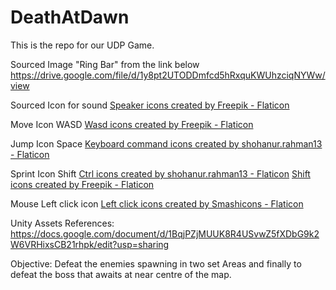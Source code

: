 # DeathAtDawn
This is the repo for our UDP Game.

Sourced Image "Ring Bar" from the link below
https://drive.google.com/file/d/1y8pt2UTODDmfcd5hRxquKWUhzciqNYWw/view

Sourced Icon for sound <a href="https://www.flaticon.com/free-icons/speaker" title="speaker icons">Speaker icons created by Freepik - Flaticon</a> 

Move Icon WASD <a href="https://www.flaticon.com/free-icons/wasd" title="wasd icons">Wasd icons created by Freepik - Flaticon</a>

Jump Icon Space <a href="https://www.flaticon.com/free-icons/keyboard-command" title="keyboard command icons">Keyboard command icons created by shohanur.rahman13 - Flaticon</a>

Sprint Icon Shift <a href="https://www.flaticon.com/free-icons/ctrl" title="ctrl icons">Ctrl icons created by shohanur.rahman13 - Flaticon</a> <a href="https://www.flaticon.com/free-icons/shift" title="shift icons">Shift icons created by Freepik - Flaticon</a>

Mouse Left click icon <a href="https://www.flaticon.com/free-icons/left-click" title="left click icons">Left click icons created by Smashicons - Flaticon</a>

Unity Assets References: https://docs.google.com/document/d/1BqjPZjMUUK8R4USvwZ5fXDbG9k2W6VRHixsCB21rhpk/edit?usp=sharing 

Objective: Defeat the enemies spawning in two set Areas and finally to defeat the boss that awaits at near centre of the map.
